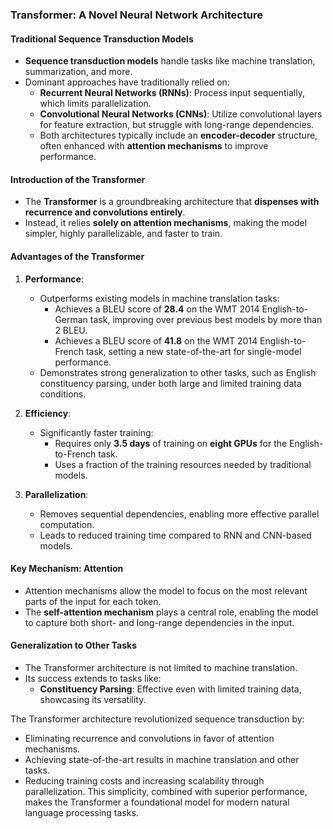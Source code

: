 ### Transformer: A Novel Neural Network Architecture

#### Traditional Sequence Transduction Models
- **Sequence transduction models** handle tasks like machine translation, summarization, and more.
- Dominant approaches have traditionally relied on:
  - **Recurrent Neural Networks (RNNs)**: Process input sequentially, which limits parallelization.
  - **Convolutional Neural Networks (CNNs)**: Utilize convolutional layers for feature extraction, but struggle with long-range dependencies.
  - Both architectures typically include an **encoder-decoder** structure, often enhanced with **attention mechanisms** to improve performance.

#### Introduction of the Transformer
- The **Transformer** is a groundbreaking architecture that **dispenses with recurrence and convolutions entirely**.
- Instead, it relies **solely on attention mechanisms**, making the model simpler, highly parallelizable, and faster to train.

#### Advantages of the Transformer
1. **Performance**:
   - Outperforms existing models in machine translation tasks:
     - Achieves a BLEU score of **28.4** on the WMT 2014 English-to-German task, improving over previous best models by more than 2 BLEU.
     - Achieves a BLEU score of **41.8** on the WMT 2014 English-to-French task, setting a new state-of-the-art for single-model performance.
   - Demonstrates strong generalization to other tasks, such as English constituency parsing, under both large and limited training data conditions.

2. **Efficiency**:
   - Significantly faster training:
     - Requires only **3.5 days** of training on **eight GPUs** for the English-to-French task.
     - Uses a fraction of the training resources needed by traditional models.

3. **Parallelization**:
   - Removes sequential dependencies, enabling more effective parallel computation.
   - Leads to reduced training time compared to RNN and CNN-based models.

#### Key Mechanism: Attention
- Attention mechanisms allow the model to focus on the most relevant parts of the input for each token.
- The **self-attention mechanism** plays a central role, enabling the model to capture both short- and long-range dependencies in the input.

#### Generalization to Other Tasks
- The Transformer architecture is not limited to machine translation.
- Its success extends to tasks like:
  - **Constituency Parsing**: Effective even with limited training data, showcasing its versatility.



The Transformer architecture revolutionized sequence transduction by:
- Eliminating recurrence and convolutions in favor of attention mechanisms.
- Achieving state-of-the-art results in machine translation and other tasks.
- Reducing training costs and increasing scalability through parallelization.
This simplicity, combined with superior performance, makes the Transformer a foundational model for modern natural language processing tasks.
